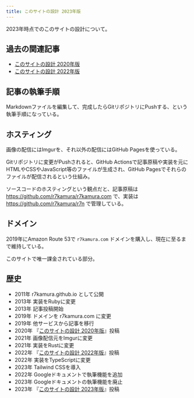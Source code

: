 ```yaml
---
title: このサイトの設計 2023年版
---
```


2023年時点でのこのサイトの設計について。

## 過去の関連記事

- [このサイトの設計 2020年版](/articles/2020-09-23-this-site-setup-2020)
- [このサイトの設計 2022年版](/articles/2022-01-05-this-site-setup-2022)

## 記事の執筆手順

Markdownファイルを編集して、完成したらGitリポジトリにPushする、という執筆手順になっている。

## ホスティング

画像の配信にはImgurを、それ以外の配信にはGitHub Pagesを使っている。

Gitリポジトリに変更がPushされると、GitHub Actionsで記事原稿や実装を元にHTMLやCSSやJavaScript等のファイルが生成され、GitHub Pagesでそれらのファイルが配信されるという仕組み。

ソースコードのホスティングという観点だと、記事原稿は <https://github.com/r7kamura/r7kamura.com> で、実装は <https://github.com/r7kamura/r7n> で管理している。

## ドメイン

2019年にAmazon Route 53で `r7kamura.com` ドメインを購入し、現在に至るまで維持している。

このサイトで唯一課金されている部分。

## 歴史

- 2011年 r7kamura.github.io として公開
- 2013年 実装をRubyに変更
- 2013年 記事投稿開始
- 2019年 ドメインを r7kamura.com に変更
- 2019年 他サービスから記事を移行
- 2020年 『[このサイトの設計 2020年版](/articles/2020-09-23-this-site-setup-2020)』投稿
- 2021年 画像配信元をImgurに変更
- 2021年 実装をRustに変更
- 2022年 『[このサイトの設計 2022年版](/articles/2022-01-05-this-site-setup-2022)』投稿
- 2022年 実装をTypeScriptに変更
- 2023年 Tailwind CSSを導入
- 2022年 Googleドキュメントで執筆機能を追加
- 2023年 Googleドキュメントの執筆機能を廃止
- 2023年 『[このサイトの設計 2023年版](/articles/2023-05-26-site-architecture-2023)』投稿
